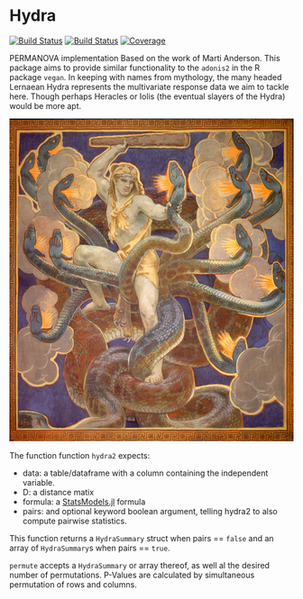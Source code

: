# Hydra


[![Build Status](https://github.com/EvoArt/Hydra.jl/workflows/CI/badge.svg)](https://github.com/EvoArt/Hydra.jl/actions)
[![Build Status](https://ci.appveyor.com/api/projects/status/github/EvoArt/Hydra.jl?svg=true)](https://ci.appveyor.com/project/EvoArt/Hydra-jl)
[![Coverage](https://codecov.io/gh/EvoArt/Hydra.jl/branch/master/graph/badge.svg)](https://codecov.io/gh/EvoArt/Hydra.jl)

PERMANOVA implementation Based on the work of Marti Anderson. This package aims to provide similar functionality to the `adonis2` in the R package `vegan`. In keeping with names from mythology, the many headed Lernaean Hydra represents the multivariate response data we aim to tackle here. Though perhaps Heracles or Iolis (the eventual slayers of the Hydra) would be more apt.

![alt text](https://github.com/EvoArt/Hydra/blob/master/docs/Sargent_Hercules.jpg?raw=true)

The function function `hydra2` expects:

*   data: a table/dataframe with a column containing the independent variable. 
*   D: a distance matix
* formula: a [StatsModels.jl](https://juliastats.org/StatsModels.jl/stable/formula/) formula 
*    pairs: and optional keyword boolean argument, telling hydra2 to also compute pairwise statistics.

This function returns a `HydraSummary` struct when pairs == `false` and an array of `HydraSummary`s when pairs == `true`.

`permute` accepts a `HydraSummary` or array thereof, as well al the desired number of permutations. P-Values are calculated by simultaneous permutation of rows and columns.